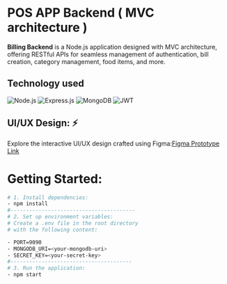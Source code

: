 # POS APP Backend ( MVC architecture )

**Billing Backend** is a Node.js application designed with MVC architecture, offering RESTful APIs for seamless management of authentication, bill creation, category management, food items, and more.

## Technology used 

![Node.js](https://img.shields.io/badge/Node.js-43853D?style=for-the-badge&logo=node.js&logoColor=white)
![Express.js](https://img.shields.io/badge/Express.js-000000?style=for-the-badge&logo=express&logoColor=white)
![MongoDB](https://img.shields.io/badge/MongoDB-47A248?style=for-the-badge&logo=mongodb&logoColor=white)
![JWT](https://img.shields.io/badge/JWT-000000?style=for-the-badge&logo=json-web-tokens&logoColor=white)


## UI/UX Design: ⚡

Explore the interactive UI/UX design crafted using Figma:[Figma Prototype Link](https://www.figma.com/proto/yYvJfsa2CFdDxCVVH7RY9c/running?node-id=182-2)

# Getting Started:

```bash
# 1. Install dependencies:
- npm install
#----------------------------------------
# 2. Set up environment variables:
# Create a .env file in the root directory
# with the following content:

- PORT=9090
- MONGODB_URI=<your-mongodb-uri>
- SECRET_KEY=<your-secret-key>
#---------------------------------------
# 3. Run the application:
- npm start

